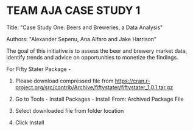 # TEAM AJA CASE STUDY 1
Title: "Case Study One: Beers and Breweries, a Data Analysis"

Authors: "Alexander Sepenu, Ana Alfaro and Jake Harrison"

The goal of this initiative is to assess the beer and brewery market data, identify trends and advice on opportunities to monetize the findings.


For Fifty Stater Package - 

1.  Please download compressed file from
https://cran.r-project.org/src/contrib/Archive/fiftystater/fiftystater_1.0.1.tar.gz

2. Go to Tools - Install Packages - Install From: Archived Package File

3. Select downloaded file from folder location

4. Click Install